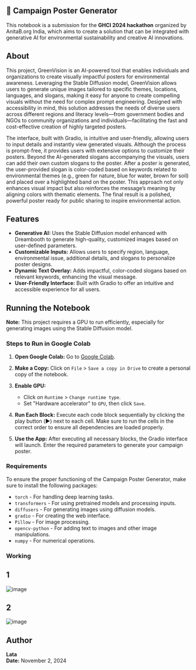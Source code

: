 ## 🌿 Campaign Poster Generator

This notebook is a submission for the **GHCI 2024 hackathon** organized by AnitaB.org India, which aims to create a solution that can be integrated with generative AI for environmental sustainability and creative AI innovations.

## About 

This project, GreenVision is an AI-powered tool that enables individuals and organizations to create visually impactful posters for environmental awareness. Leveraging the Stable Diffusion model, GreenVision allows users to generate unique images tailored to specific themes, locations, languages, and slogans, making it easy for anyone to create compelling visuals without the need for complex prompt engineering. Designed with accessibility in mind, this solution addresses the needs of diverse users across different regions and literacy levels—from government bodies and NGOs to community organizations and individuals—facilitating the fast and cost-effective creation of highly targeted posters.

The interface, built with Gradio, is intuitive and user-friendly, allowing users to input details and instantly view generated visuals. Although the process is prompt-free, it provides users with extensive options to customize their posters. Beyond the AI-generated slogans accompanying the visuals, users can add their own custom slogans to the poster. After a poster is generated, the user-provided slogan is color-coded based on keywords related to environmental themes (e.g., green for nature, blue for water, brown for soil) and placed over a highlighted band on the poster. This approach not only enhances visual impact but also reinforces the message’s meaning by aligning colors with thematic elements. The final result is a polished, powerful poster ready for public sharing to inspire environmental action.

## Features

- **Generative AI:** Uses the Stable Diffusion model enhanced with Dreambooth to generate high-quality, customized images based on user-defined parameters.
- **Customizable Inputs:** Allows users to specify region, language, environmental issue, additional details, and slogans to personalize poster designs.
- **Dynamic Text Overlay:** Adds impactful, color-coded slogans based on relevant keywords, enhancing the visual message.
- **User-Friendly Interface:** Built with Gradio to offer an intuitive and accessible experience for all users.

## Running the Notebook

**Note:** This project requires a GPU to run efficiently, especially for generating images using the Stable Diffusion model.

### Steps to Run in Google Colab

1. **Open Google Colab:**
   Go to [Google Colab](https://colab.research.google.com/).

2. **Make a Copy:**
   Click on `File` > `Save a copy in Drive` to create a personal copy of the notebook.

3. **Enable GPU:**
   - Click on `Runtime` > `Change runtime type`.
   - Set "Hardware accelerator" to `GPU`, then click `Save`.

4. **Run Each Block:**
   Execute each code block sequentially by clicking the play button (▶️) next to each cell. Make sure to run the cells in the correct order to ensure all dependencies are loaded properly.

5. **Use the App:**
   After executing all necessary blocks, the Gradio interface will launch. Enter the required parameters to generate your campaign poster.


### Requirements

To ensure the proper functioning of the Campaign Poster Generator, make sure to install the following packages:

- `torch` - For handling deep learning tasks.
- `transformers` - For using pretrained models and processing inputs.
- `diffusers` - For generating images using diffusion models.
- `gradio` - For creating the web interface.
- `Pillow` - For image processing.
- `opencv-python` - For adding text to images and other image manipulations.
- `numpy` - For numerical operations.
  
### Working
## 1
![image](https://github.com/user-attachments/assets/32a68259-0e90-414d-8907-3b5ea898842a)

## 2
![image](https://github.com/user-attachments/assets/857fc416-b754-43b7-8a37-749e21791434)




## Author

**Lata**  
**Date:** November 2, 2024


